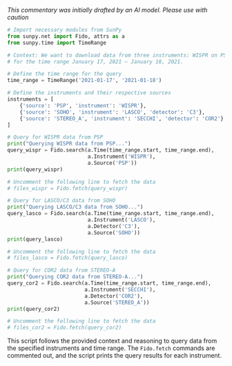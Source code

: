 _This commentary was initially drafted by an AI model. Please use with caution_

```python
# Import necessary modules from SunPy
from sunpy.net import Fido, attrs as a
from sunpy.time import TimeRange

# Context: We want to download data from three instruments: WISPR on PSP, LASCO/C3 on SOHO, and COR2 on STEREO-A
# for the time range January 17, 2021 – January 18, 2021.

# Define the time range for the query
time_range = TimeRange('2021-01-17', '2021-01-18')

# Define the instruments and their respective sources
instruments = [
    {'source': 'PSP', 'instrument': 'WISPR'},
    {'source': 'SOHO', 'instrument': 'LASCO', 'detector': 'C3'},
    {'source': 'STEREO_A', 'instrument': 'SECCHI', 'detector': 'COR2'}
]

# Query for WISPR data from PSP
print("Querying WISPR data from PSP...")
query_wispr = Fido.search(a.Time(time_range.start, time_range.end),
                          a.Instrument('WISPR'),
                          a.Source('PSP'))
print(query_wispr)

# Uncomment the following line to fetch the data
# files_wispr = Fido.fetch(query_wispr)

# Query for LASCO/C3 data from SOHO
print("Querying LASCO/C3 data from SOHO...")
query_lasco = Fido.search(a.Time(time_range.start, time_range.end),
                          a.Instrument('LASCO'),
                          a.Detector('C3'),
                          a.Source('SOHO'))
print(query_lasco)

# Uncomment the following line to fetch the data
# files_lasco = Fido.fetch(query_lasco)

# Query for COR2 data from STEREO-A
print("Querying COR2 data from STEREO-A...")
query_cor2 = Fido.search(a.Time(time_range.start, time_range.end),
                         a.Instrument('SECCHI'),
                         a.Detector('COR2'),
                         a.Source('STEREO_A'))
print(query_cor2)

# Uncomment the following line to fetch the data
# files_cor2 = Fido.fetch(query_cor2)
```

This script follows the provided context and reasoning to query data from the specified instruments and time range. The `Fido.fetch` commands are commented out, and the script prints the query results for each instrument.

